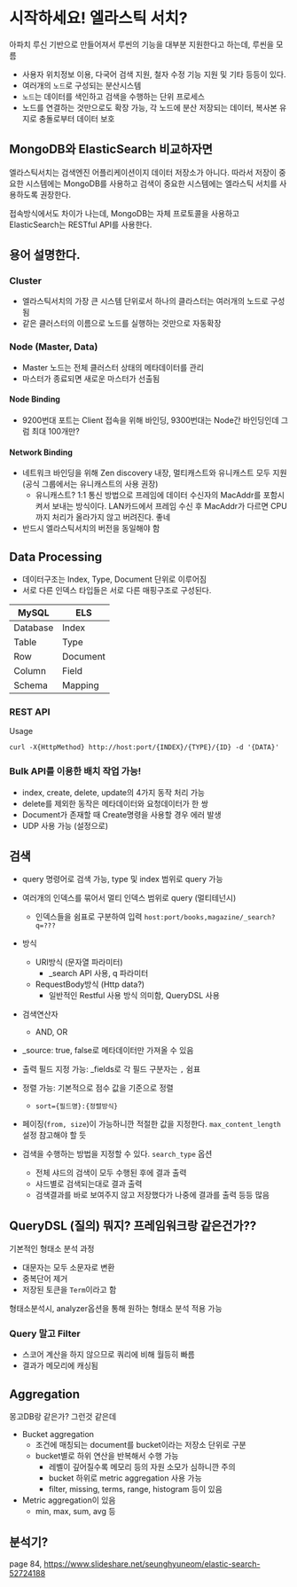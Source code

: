 # 시작하세요! 엘라스틱 서치?

아파치 루신 기반으로 만들어져서 루씬의 기능을 대부분 지원한다고 하는데, 루씬을 모름

- 사용자 위치정보 이용, 다국어 검색 지원, 철자 수정 기능 지원 및 기타 등등이 있다.
- 여러개의 `노드`로 구성되는 분산시스템
- `노드`는 데이터를 색인하고 검색을 수행하는 단위 프로세스
- 노드를 연결하는 것만으로도 확장 가능, 각 노드에 분산 저장되는 데이터, 복사본 유지로 충돌로부터 데이터 보호

## MongoDB와 ElasticSearch 비교하자면

엘라스틱서치는 검색엔진 어플리케이션이지 데이터 저장소가 아니다. 따라서 저장이 중요한 시스템에는 MongoDB를 사용하고 검색이 중요한 시스템에는 엘라스틱 서치를 사용하도록 권장한다.

접속방식에서도 차이가 나는데, MongoDB는 자체 프로토콜을 사용하고 ElasticSearch는 RESTful API를 사용한다.

## 용어 설명한다.

### Cluster

- 엘라스틱서치의 가장 큰 시스템 단위로서 하나의 클라스터는 여러개의 노드로 구성됨
- 같은 클러스터의 이름으로 노드를 실행하는 것만으로 자동확장

### Node (Master, Data)

- Master 노드는 전체 클러스터 상태의 메타데이터를 관리
- 마스터가 종료되면 새로운 마스터가 선출됨

#### Node Binding

- 9200번대 포트는 Client 접속을 위해 바인딩, 9300번대는 Node간 바인딩인데 그럼 최대 100개만?

#### Network Binding

- 네트워크 바인딩을 위해 Zen discovery 내장,  멀티캐스트와 유니캐스트 모두 지원 (공식 그룹에서는 유니캐스트의 사용 권장)
  - 유니캐스트? 1:1 통신 방법으로 프레임에 데이터 수신자의 MacAddr를 포함시켜서 보내는 방식이다. LAN카드에서 프레임 수신 후 MacAddr가 다르면 CPU까지 처리가 올라가지 않고 버려진다. 좋네 
- 반드시 엘라스틱서치의 버전을 동일해야 함

## Data Processing

- 데이터구조는 Index, Type, Document 단위로 이루어짐
- 서로 다른 인덱스 타입들은 서로 다른 매핑구조로 구성된다.

| MySQL |  ELS |
|----|----|
| Database | Index |
| Table | Type |
| Row | Document |
| Column | Field |
| Schema | Mapping |

### REST API

Usage

`curl -X{HttpMethod} http://host:port/{INDEX}/{TYPE}/{ID} -d '{DATA}'`

### Bulk API를 이용한 배치 작업 가능!

- index, create, delete, update의 4가지 동작 처리 가능
- delete를 제외한 동작은 메타데이터와 요청데이터가 한 쌍
- Document가 존재할 때 Create명령을 사용할 경우 에러 발생
- UDP 사용 가능 (설정으로)

## 검색

- query 명령어로 검색 가능, type 및 index 범위로 query 가능
- 여러개의 인덱스를 묶어서 멀티 인덱스 범위로 query (멀티테넌시)
   - 인덱스들을 쉼표로 구분하여 입력 `host:port/books,magazine/_search?q=???`
- 방식
   - URI방식 (문자열 파라미터)
     - _search API 사용, q 파라미터
   - RequestBody방식 (Http data?)
     - 일반적인 Restful 사용 방식 의미함, QueryDSL 사용

- 검색연산자
   - AND, OR
- _source: true, false로 메타데이터만 가져올 수 있음
- 출력 필드 지정 가능: _fields로 각 필드 구분자는 `,` 쉼표
- 정렬 가능: 기본적으로 점수 값을 기준으로 정렬
   - `sort={필드명}:{정렬방식}`
- 페이징(`from, size`)이 가능하니깐 적절한 값을 지정한다. `max_content_length` 설정 참고해야 할 듯
- 검색을 수행하는 방법을 지정할 수 있다. `search_type` 옵션
   - 전체 샤드의 검색이 모두 수행된 후에 결과 출력
   - 샤드별로 검색되는대로 결과 출력
   - 검색결과를 바로 보여주지 않고 저장했다가 나중에 결과를 출력 등등 많음

## QueryDSL (질의) 뭐지? 프레임워크랑 같은건가??

기본적인 형태소 분석 과정

- 대문자는 모두 소문자로 변환
- 중복단어 제거
- 저장된 토큰을 `Term`이라고 함

형태소분석시, analyzer옵션을 통해 원하는 형태소 분석 적용 가능

### Query 말고 Filter

- 스코어 계산을 하지 않으므로 쿼리에 비해 월등히 빠름
- 결과가 메모리에 캐싱됨


## Aggregation

몽고DB랑 같은가? 그런것 같은데

- Bucket aggregation
  - 조건에 매칭되는 document를 bucket이라는 저장소 단위로 구분
  - bucket별로 하위 연산을 반복해서 수행 가능
    - 레벨이 깊어질수록 메모리 등의 자원 소모가 심하니깐 주의
    - bucket 하위로 metric aggregation 사용 가능
    - filter, missing, terms, range, histogram 등이 있음
- Metric aggregation이 있음
  - min, max, sum, avg 등 

## 분석기?

page 84, <https://www.slideshare.net/seunghyuneom/elastic-search-52724188>
